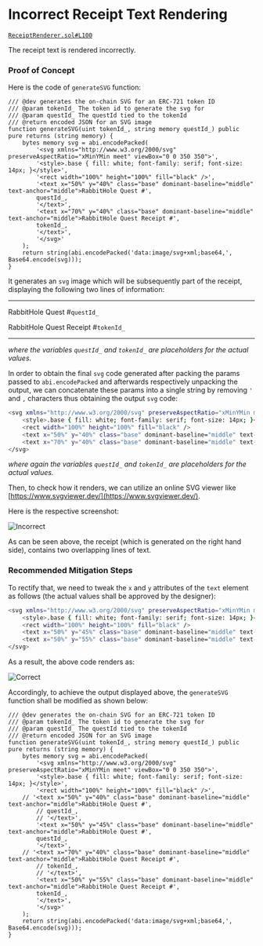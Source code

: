 # Incorrect Receipt Text Rendering

[`ReceiptRenderer.sol#L100`](https://github.com/rabbitholegg/quest-protocol/blob/8c4c1f71221570b14a0479c216583342bd652d8d/contracts/ReceiptRenderer.sol#L100)

The receipt text is rendered incorrectly.

### Proof of Concept

Here is the code of `generateSVG` function:

```solidity
/// @dev generates the on-chain SVG for an ERC-721 token ID
/// @param tokenId_ The token id to generate the svg for
/// @param questId_ The questId tied to the tokenId
/// @return encoded JSON for an SVG image
function generateSVG(uint tokenId_, string memory questId_) public pure returns (string memory) {
    bytes memory svg = abi.encodePacked(
        '<svg xmlns="http://www.w3.org/2000/svg" preserveAspectRatio="xMinYMin meet" viewBox="0 0 350 350">',
        '<style>.base { fill: white; font-family: serif; font-size: 14px; }</style>',
        '<rect width="100%" height="100%" fill="black" />',
        '<text x="50%" y="40%" class="base" dominant-baseline="middle" text-anchor="middle">RabbitHole Quest #',
        questId_,
        '</text>',
        '<text x="70%" y="40%" class="base" dominant-baseline="middle" text-anchor="middle">RabbitHole Quest Receipt #',
        tokenId_,
        '</text>',
        '</svg>'
    );
    return string(abi.encodePacked('data:image/svg+xml;base64,', Base64.encode(svg)));
}
```

It generates an `svg` image which will be subsequently part of the receipt, displaying the following two lines of information:

---

RabbitHole Quest #`questId_` 

RabbitHole Quest Receipt #`tokenId_` 

---

*where the variables `questId_` and `tokenId_` are placeholders for the actual values.*

In order to obtain the final `svg` code generated after packing the params passed to `abi.encodePacked` and afterwards respectively unpacking the output, we can concatenate these params into a single string by removing `'` and `,` characters thus obtaining the output `svg` code:

```bash
<svg xmlns="http://www.w3.org/2000/svg" preserveAspectRatio="xMinYMin meet" viewBox="0 0 350 350">
	<style>.base { fill: white; font-family: serif; font-size: 14px; }</style>
	<rect width="100%" height="100%" fill="black" />
	<text x="50%" y="40%" class="base" dominant-baseline="middle" text-anchor="middle">RabbitHole Quest #questId_</text>
	<text x="70%" y="40%" class="base" dominant-baseline="middle" text-anchor="middle">RabbitHole Quest Receipt #tokenId_</text>
</svg>
```

*where again the variables `questId_` and `tokenId_` are placeholders for the actual values.*

Then, to check how it renders, we can utilize an online SVG viewer like [https://www.svgviewer.dev/](https://www.svgviewer.dev/).

Here is the respective screenshot:

![Incorrect](https://res.cloudinary.com/enggym/image/upload/v1674806699/C4/Incorrect.jpg)

As can be seen above, the receipt (which is generated on the right hand side), contains two overlapping lines of text.

### Recommended Mitigation Steps

To rectify that, we need to tweak the `x` and `y` attributes of the `text` element as follows (the actual values shall be approved by the designer):

```bash
<svg xmlns="http://www.w3.org/2000/svg" preserveAspectRatio="xMinYMin meet" viewBox="0 0 350 350">
	<style>.base { fill: white; font-family: serif; font-size: 14px; }</style>
	<rect width="100%" height="100%" fill="black" />
	<text x="50%" y="45%" class="base" dominant-baseline="middle" text-anchor="middle">RabbitHole Quest #questId_</text>
	<text x="50%" y="55%" class="base" dominant-baseline="middle" text-anchor="middle">RabbitHole Quest Receipt #tokenId_</text>
</svg>
```

As a result, the above code renders as:

![Correct](https://res.cloudinary.com/enggym/image/upload/v1674807280/C4/Correct.jpg)

Accordingly, to achieve the output displayed above, the `generateSVG` function shall be modified as shown below:

```solidity
/// @dev generates the on-chain SVG for an ERC-721 token ID
/// @param tokenId_ The token id to generate the svg for
/// @param questId_ The questId tied to the tokenId
/// @return encoded JSON for an SVG image
function generateSVG(uint tokenId_, string memory questId_) public pure returns (string memory) {
    bytes memory svg = abi.encodePacked(
        '<svg xmlns="http://www.w3.org/2000/svg" preserveAspectRatio="xMinYMin meet" viewBox="0 0 350 350">',
        '<style>.base { fill: white; font-family: serif; font-size: 14px; }</style>',
        '<rect width="100%" height="100%" fill="black" />',
	// '<text x="50%" y="40%" class="base" dominant-baseline="middle" text-anchor="middle">RabbitHole Quest #',
        // questId_,
        // '</text>',
        '<text x="50%" y="45%" class="base" dominant-baseline="middle" text-anchor="middle">RabbitHole Quest #',
        questId_,
        '</text>',
	// '<text x="70%" y="40%" class="base" dominant-baseline="middle" text-anchor="middle">RabbitHole Quest Receipt #',
        // tokenId_,
        // '</text>',
        '<text x="50%" y="55%" class="base" dominant-baseline="middle" text-anchor="middle">RabbitHole Quest Receipt #',
        tokenId_,
        '</text>',
        '</svg>'
    );
    return string(abi.encodePacked('data:image/svg+xml;base64,', Base64.encode(svg)));
}
```
